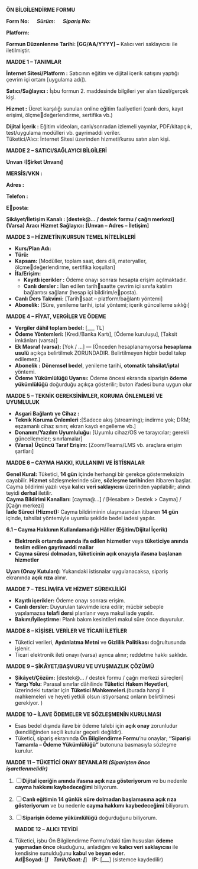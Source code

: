 ﻿**ÖN BİLGİLENDİRME FORMU**

**Form No:                                                  *Sürüm:                                            Sipariş No:*** 

**Platform:**

**Formun Düzenlenme Tarihi: [GG/AA/YYYY] –** Kalıcı veri saklayıcısı ile iletilmiştir.

**MADDE 1 – TANIMLAR**

**İnternet Sitesi/Platform	:** Satıcının eğitim ve dijital içerik satışını yaptığı çevrim içi ortam  [uygulama adı]).

**Satıcı/Sağlayıcı		:** İşbu formun 2. maddesinde bilgileri yer alan tüzel/gerçek kişi.

**Hizmet			:** Ücret karşılığı sunulan online eğitim faaliyetleri (canlı ders, kayıt erişimi, ölçmedeğerlendirme, sertifika vb.)

**Dijital İçerik			:** Eğitim videoları, canlı/sonradan izlemeli yayınlar, PDF/kitapçık, test/uygulama modülleri vb. gayrimaddi veriler.\
Tüketici/Alıcı: İnternet Sitesi üzerinden hizmeti/kursu satın alan kişi.

**MADDE 2 – SATICI/SAĞLAYICI BİLGİLERİ**

**Unvan				:[Şirket Unvanı]** 

**MERSİS/VKN			:**

**Adres				:** 

**Telefon			:**  

**Eposta:** 

**Şikâyet/İletişim Kanalı	: [destek@… / destek formu / çağrı merkezi]\
(Varsa) Aracı Hizmet Sağlayıcı: [Unvan – Adres – İletişim]**

**MADDE 3 – HİZMETİN/KURSUN TEMEL NİTELİKLERİ**

- **Kurs/Plan Adı:** 
- **Türü:** 
- **Kapsam:** [Modüller, toplam saat, ders dili, materyaller, ölçmedeğerlendirme, sertifika koşulları]
- **İfa/Erişim:**
  - **Kayıtlı içerikler	:** Ödeme onayı sonrası hesapta erişim açılmaktadır. 
  - **Canlı dersler	:** İlan edilen tarihsaatte çevrim içi sınıfa katılım bağlantısı sağlanır (hesap içi bildirim/eposta).
- **Canlı Ders Takvimi:** [Tarihsaat – platform/bağlantı yöntemi]
- **Abonelik:** [Süre, yenileme tarihi, iptal yöntemi; içerik güncelleme sıklığı]

**MADDE 4 – FİYAT, VERGİLER VE ÖDEME**

- **Vergiler dâhil toplam bedel:** [\_\_\_ TL]
- **Ödeme Yöntemleri:** [Kredi/Banka Kartı], [Ödeme kuruluşu], [Taksit imkânları (varsa)]
- **Ek Masraf (varsa):** [Yok / …] — (Önceden hesaplanamıyorsa **hesaplama usulü** açıkça belirtilmek ZORUNDADIR. Belirtilmeyen hiçbir bedel talep edilemez.)
- **Abonelik 	         :** **Dönemsel bedel**, yenileme tarihi, **otomatik tahsilat/iptal** yöntemi.
- **Ödeme Yükümlülüğü Uyarısı:** Ödeme öncesi ekranda siparişin **ödeme yükümlülüğü** doğurduğu açıkça gösterilir; buton ifadesi buna uygun olur 

**MADDE 5 – TEKNİK GEREKSİNİMLER, KORUMA ÖNLEMLERİ VE UYUMLULUK**

- **Asgari Bağlantı ve Cihaz		:** 
- **Teknik Koruma Önlemleri 		:**[Sadece akış (streaming); indirme yok; DRM; eşzamanlı cihaz sınırı; ekran kaydı engelleme vb.]
- **Donanım/Yazılım Uyumluluğu:** [Uyumlu cihaz/OS ve tarayıcılar; gerekli güncellemeler; sınırlamalar]
- **(Varsa) Üçüncü Taraf Erişim:** [Zoom/Teams/LMS vb. araçlara erişim şartları]

**MADDE 6 – CAYMA HAKKI, KULLANIMI VE İSTİSNALAR**

**Genel Kural:** Tüketici, **14 gün** içinde herhangi bir gerekçe göstermeksizin cayabilir. **Hizmet** sözleşmelerinde süre, **sözleşme tarihi**nden itibaren başlar. Cayma bildirimi yazılı veya **kalıcı veri saklayıcısı** üzerinden yapılabilir; alındı teyidi **derhal** iletilir.\
**Cayma Bildirimi Kanalları:** [cayma@…] / [Hesabım > Destek > Cayma] / [Çağrı merkezi]\
**İade Süreci (Hizmet):** Cayma bildiriminin ulaşmasından itibaren **14 gün** içinde, tahsilat yöntemiyle uyumlu şekilde bedel iadesi yapılır.

**6.1 – Cayma Hakkının Kullanılamadığı Hâller (Eğitim/Dijital İçerik)**

- **Elektronik ortamda anında ifa edilen hizmetler** veya **tüketiciye anında teslim edilen gayrimaddi mallar** 
- **Cayma süresi dolmadan, tüketicinin açık onayıyla ifasına başlanan hizmetler** 

**Uyarı (Onay Kutuları):** Yukarıdaki istisnalar uygulanacaksa, sipariş ekranında **açık rıza** alınır. 

**MADDE 7 – TESLİM/İFA VE HİZMET SÜREKLİLİĞİ**

- **Kayıtlı içerikler:** Ödeme onayı sonrası erişim.
- **Canlı dersler:** Duyurulan takvimde icra edilir; mücbir sebeple yapılamazsa **telafi dersi** planlanır veya makul iade yapılır.
- **Bakım/İyileştirme:** Planlı bakım kesintileri makul süre önce duyurulur.

**MADDE 8 – KİŞİSEL VERİLER VE TİCARİ İLETİLER**

- Tüketici verileri, **Aydınlatma Metni** ve **Gizlilik Politikası** doğrultusunda işlenir.
- Ticari elektronik ileti onayı (varsa) ayrıca alınır; reddetme hakkı saklıdır.

**MADDE 9 – ŞİKÂYET/BAŞVURU VE UYUŞMAZLIK ÇÖZÜMÜ**

- **Şikâyet/Çözüm:** [destek@… / destek formu / çağrı merkezi süreçleri]
- **Yargı Yolu:** Parasal sınırlar dâhilinde **Tüketici Hakem Heyetleri**, üzerindeki tutarlar için **Tüketici Mahkemeleri**.(burada hangi il mahkemeleri ve heyeti yetkili olsun istiyorsanız onların belirtilmesi gerekiyor. ) 

**MADDE 10 – İLAVE ÖDEMELER VE SÖZLEŞMENİN KURULMASI**

- Esas bedel dışında ilave bir ödeme talebi için **açık onay** zorunludur (kendiliğinden seçili kutular geçerli değildir).
- Tüketici, sipariş ekranında **Ön Bilgilendirme Formu**’nu onaylar; **“Siparişi Tamamla – Ödeme Yükümlülüğü”** butonuna basmasıyla sözleşme kurulur.

**MADDE 11 – TÜKETİCİ ONAY BEYANLARI *(Siparişten önce işaretlenmelidir)***

1. ☐ **Dijital içeriğin anında ifasına açık rıza gösteriyorum** ve bu nedenle **cayma hakkımı kaybedeceğimi** biliyorum.
1. ☐ **Canlı eğitimin 14 günlük süre dolmadan başlamasına açık rıza gösteriyorum** ve bu nedenle **cayma hakkımı kaybedeceğimi** biliyorum.
1. ☐ **Siparişin ödeme yükümlülüğü** doğurduğunu biliyorum.

   **MADDE 12 – ALICI TEYİDİ**

1. Tüketici, işbu Ön Bilgilendirme Formu’ndaki tüm hususları **ödeme yapmadan önce** okuduğunu, anladığını ve **kalıcı veri saklayıcısı** ile kendisine sunulduğunu **kabul ve beyan eder**.\
   **AdSoyad:** [***] Tarih/Saat: [***] **IP:** [\_\_\_] (sistemce kaydedilir)










